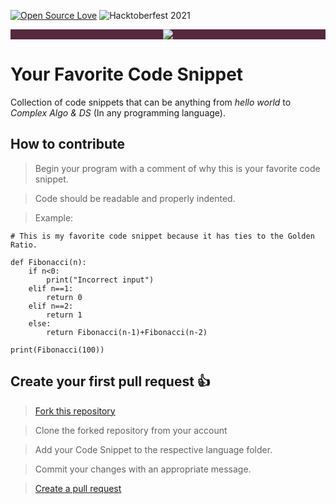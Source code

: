 
[![Open Source Love](https://badges.frapsoft.com/os/v2/open-source.svg?v=103)](https://github.com/ellerbrock/open-source-badges/)
![Hacktoberfest 2021](https://img.shields.io/badge/Hacktoberfest-2021-purple)


<p align="center" style="background-color: #57283e;"><img src="https://github.com/CodeMacrocosm/Devathon/blob/main/images/hacktoberfest21.svg"></p>

# Your Favorite Code Snippet
Collection of code snippets that can be anything from _hello world_ to _Complex Algo & DS_ (In any programming language).

## How to contribute
> Begin your program with a comment of why this is your favorite code snippet.

> Code should be readable and properly indented.

> Example:
```
# This is my favorite code snippet because it has ties to the Golden Ratio.

def Fibonacci(n): 
    if n<0: 
        print("Incorrect input")
    elif n==1: 
        return 0
    elif n==2: 
        return 1
    else: 
        return Fibonacci(n-1)+Fibonacci(n-2)
  
print(Fibonacci(100)) 
```
## Create your first pull request :+1:

> [Fork this repository](https://help.github.com/articles/fork-a-repo/)

>  Clone the forked repository from your account

> Add your Code Snippet to the respective language folder.

> Commit your changes with an appropriate message.

> [Create a pull request](https://help.github.com/articles/creating-a-pull-request-from-a-fork/)
